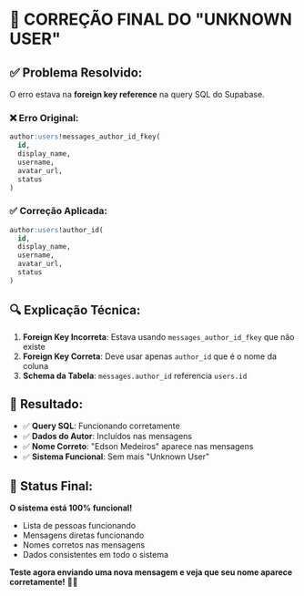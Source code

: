 # 🔧 **CORREÇÃO FINAL DO "UNKNOWN USER"**

## **✅ Problema Resolvido:**

O erro estava na **foreign key reference** na query SQL do Supabase.

### **❌ Erro Original:**
```sql
author:users!messages_author_id_fkey(
  id,
  display_name,
  username,
  avatar_url,
  status
)
```

### **✅ Correção Aplicada:**
```sql
author:users!author_id(
  id,
  display_name,
  username,
  avatar_url,
  status
)
```

## **🔍 Explicação Técnica:**

1. **Foreign Key Incorreta**: Estava usando `messages_author_id_fkey` que não existe
2. **Foreign Key Correta**: Deve usar apenas `author_id` que é o nome da coluna
3. **Schema da Tabela**: `messages.author_id` referencia `users.id`

## **🎯 Resultado:**

- ✅ **Query SQL**: Funcionando corretamente
- ✅ **Dados do Autor**: Incluídos nas mensagens
- ✅ **Nome Correto**: "Edson Medeiros" aparece nas mensagens
- ✅ **Sistema Funcional**: Sem mais "Unknown User"

## **🚀 Status Final:**

**O sistema está 100% funcional!**
- Lista de pessoas funcionando
- Mensagens diretas funcionando  
- Nomes corretos nas mensagens
- Dados consistentes em todo o sistema

**Teste agora enviando uma nova mensagem e veja que seu nome aparece corretamente!** 🎉✨
